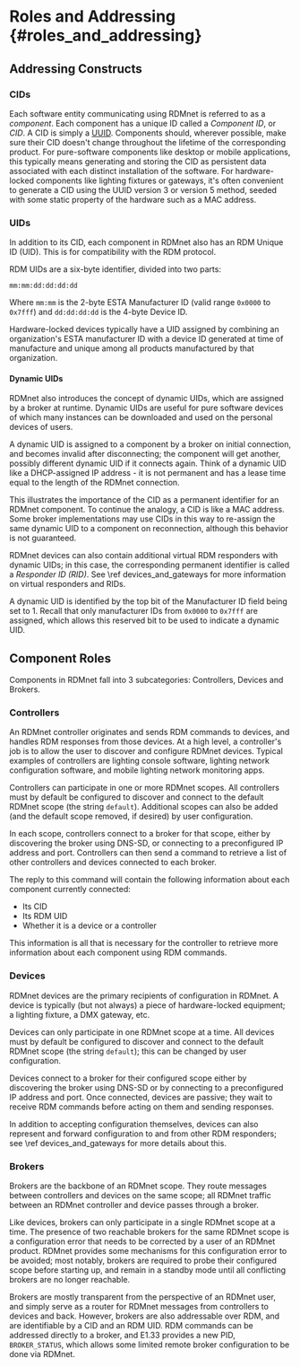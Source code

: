 # Roles and Addressing                                                      {#roles_and_addressing}

## Addressing Constructs

### CIDs

Each software entity communicating using RDMnet is referred to as a _component_. Each component has
a unique ID called a _Component ID_, or _CID_. A CID is simply a
[UUID](https://en.wikipedia.org/wiki/Universally_unique_identifier). Components should, wherever
possible, make sure their CID doesn't change throughout the lifetime of the corresponding product.
For pure-software components like desktop or mobile applications, this typically means generating
and storing the CID as persistent data associated with each distinct installation of the software.
For hardware-locked components like lighting fixtures or gateways, it's often convenient to
generate a CID using the UUID version 3 or version 5 method, seeded with some static property of
the hardware such as a MAC address.

### UIDs

In addition to its CID, each component in RDMnet also has an RDM Unique ID (UID). This is for 
compatibility with the RDM protocol.

RDM UIDs are a six-byte identifier, divided into two parts:

```
mm:mm:dd:dd:dd:dd
```

Where `mm:mm` is the 2-byte ESTA Manufacturer ID (valid range `0x0000` to `0x7fff`) and
`dd:dd:dd:dd` is the 4-byte Device ID.

Hardware-locked devices typically have a UID assigned by combining an organization's ESTA
manufacturer ID with a device ID generated at time of manufacture and unique among all products
manufactured by that organization.

#### Dynamic UIDs

RDMnet also introduces the concept of dynamic UIDs, which are assigned by a broker at runtime.
Dynamic UIDs are useful for pure software devices of which many instances can be downloaded and
used on the personal devices of users.

A dynamic UID is assigned to a component by a broker on initial connection, and becomes invalid
after disconnecting; the component will get another, possibly different dynamic UID if it connects
again. Think of a dynamic UID like a DHCP-assigned IP address - it is not permanent and has a lease
time equal to the length of the RDMnet connection.

This illustrates the importance of the CID as a permanent identifier for an RDMnet component. To
continue the analogy, a CID is like a MAC address. Some broker implementations may use CIDs in this
way to re-assign the same dynamic UID to a component on reconnection, although this behavior is not
guaranteed.

RDMnet devices can also contain additional virtual RDM responders with dynamic UIDs; in this case,
the corresponding permanent identifier is called a _Responder ID (RID)_. See
\ref devices_and_gateways for more information on virtual responders and RIDs.

A dynamic UID is identified by the top bit of the Manufacturer ID field being set to 1. Recall that
only manufacturer IDs from `0x0000` to `0x7fff` are assigned, which allows this reserved bit to be
used to indicate a dynamic UID.

## Component Roles

Components in RDMnet fall into 3 subcategories: Controllers, Devices and Brokers.

### Controllers

An RDMnet controller originates and sends RDM commands to devices, and handles RDM responses from
those devices. At a high level, a controller's job is to allow the user to discover and configure
RDMnet devices. Typical examples of controllers are lighting console software, lighting network
configuration software, and mobile lighting network monitoring apps.

Controllers can participate in one or more RDMnet scopes. All controllers must by default be
configured to discover and connect to the default RDMnet scope (the string `default`). Additional
scopes can also be added (and the default scope removed, if desired) by user configuration.

In each scope, controllers connect to a broker for that scope, either by discovering the broker
using DNS-SD, or connecting to a preconfigured IP address and port. Controllers can then send a
command to retrieve a list of other controllers and devices connected to each broker.

The reply to this command will contain the following information about each component currently
connected:

* Its CID
* Its RDM UID
* Whether it is a device or a controller

This information is all that is necessary for the controller to retrieve more information about
each component using RDM commands.

### Devices

RDMnet devices are the primary recipients of configuration in RDMnet. A device is typically (but
not always) a piece of hardware-locked equipment; a lighting fixture, a DMX gateway, etc.

Devices can only participate in one RDMnet scope at a time. All devices must by default be
configured to discover and connect to the default RDMnet scope (the string `default`); this can
be changed by user configuration.

Devices connect to a broker for their configured scope either by discovering the broker using
DNS-SD or by connecting to a preconfigured IP address and port. Once connected, devices are 
passive; they wait to receive RDM commands before acting on them and sending responses.

In addition to accepting configuration themselves, devices can also represent and forward
configuration to and from other RDM responders; see \ref devices_and_gateways for more details
about this.

### Brokers

Brokers are the backbone of an RDMnet scope. They route messages between controllers and devices on
the same scope; all RDMnet traffic between an RDMnet controller and device passes through a broker.

Like devices, brokers can only participate in a single RDMnet scope at a time. The presence of two
reachable brokers for the same RDMnet scope is a configuration error that needs to be corrected by
a user of an RDMnet product. RDMnet provides some mechanisms for this configuration error to be
avoided; most notably, brokers are required to probe their configured scope before starting up, and
remain in a standby mode until all conflicting brokers are no longer reachable.

Brokers are mostly transparent from the perspective of an RDMnet user, and simply serve as a router
for RDMnet messages from controllers to devices and back. However, brokers are also addressable
over RDM, and are identifiable by a CID and an RDM UID. RDM commands can be addressed directly to a
broker, and E1.33 provides a new PID, `BROKER_STATUS`, which allows some limited remote broker
configuration to be done via RDMnet.

